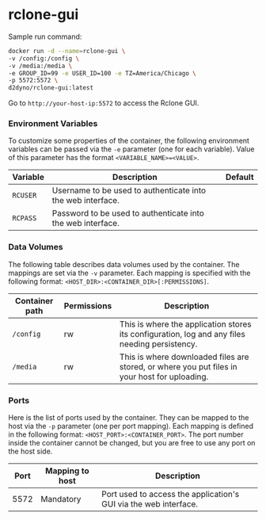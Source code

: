 # rclone-gui

Sample run command:

```bash
docker run -d --name=rclone-gui \
-v /config:/config \
-v /media:/media \
-e GROUP_ID=99 -e USER_ID=100 -e TZ=America/Chicago \
-p 5572:5572 \
d2dyno/rclone-gui:latest
```

Go to `http://your-host-ip:5572` to access the Rclone GUI.

### Environment Variables

To customize some properties of the container, the following environment
variables can be passed via the `-e` parameter (one for each variable).  Value
of this parameter has the format `<VARIABLE_NAME>=<VALUE>`.

| Variable       | Description                                  | Default |
|----------------|----------------------------------------------|---------|
|`RCUSER`|  Username to be used to authenticate into the web interface. |
|`RCPASS`|  Password to be used to authenticate into the web interface. |

### Data Volumes

The following table describes data volumes used by the container.  The mappings
are set via the `-v` parameter.  Each mapping is specified with the following
format: `<HOST_DIR>:<CONTAINER_DIR>[:PERMISSIONS]`.

| Container path  | Permissions | Description |
|-----------------|-------------|-------------|
|`/config`| rw | This is where the application stores its configuration, log and any files needing persistency. |
|`/media`| rw | This is where downloaded files are stored, or where you put files in your host for uploading. |

### Ports

Here is the list of ports used by the container.  They can be mapped to the host
via the `-p` parameter (one per port mapping).  Each mapping is defined in the
following format: `<HOST_PORT>:<CONTAINER_PORT>`.  The port number inside the
container cannot be changed, but you are free to use any port on the host side.

| Port | Mapping to host | Description |
|------|-----------------|-------------|
| 5572 | Mandatory | Port used to access the application's GUI via the web interface. |
